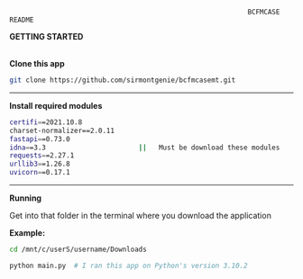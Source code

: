                                                                BCFMCASE README 


<b>GETTING STARTED</b><br><br>



<b>Clone this app</b>

```bash
git clone https://github.com/sirmontgenie/bcfmcasemt.git
```
------------------------------------------------------------
<b>Install required modules</b>
```bash
certifi==2021.10.8
charset-normalizer==2.0.11
fastapi==0.73.0
idna==3.3                       ||   Must be download these modules 
requests==2.27.1
urllib3==1.26.8
uvicorn==0.17.1
```
-------------------------------------------------------------

<b>Running</b>

Get into that folder in the terminal where you download the application 

<b>Example:</b>

```bash
cd /mnt/c/userS/username/Downloads
```

```bash
python main.py  # I ran this app on Python's version 3.10.2
```
